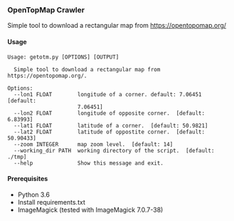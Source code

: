 ### OpenTopMap Crawler

Simple tool to download a rectangular map from https://opentopomap.org/

#### Usage
```
Usage: getotm.py [OPTIONS] [OUTPUT]

  Simple tool to download a rectangular map from https://opentopomap.org/.

Options:
  --lon1 FLOAT        longitude of a corner. default: 7.06451  [default:
                      7.06451]
  --lon2 FLOAT        longitude of opposite corner.  [default: 6.83993]
  --lat1 FLOAT        latitude of a corner.  [default: 50.9821]
  --lat2 FLOAT        latitude of oppostite corner.  [default: 50.90433]
  --zoom INTEGER      map zoom level.  [default: 14]
  --working_dir PATH  working directory of the script.  [default: ./tmp]
  --help              Show this message and exit.
```

#### Prerequisites
* Python 3.6
* Install requirements.txt
* ImageMagick (tested with ImageMagick 7.0.7-38)

